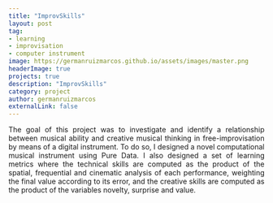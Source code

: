 ```yaml
---
title: "ImprovSkills"
layout: post
tag:
- learning
- improvisation
- computer instrument
image: https://germanruizmarcos.github.io/assets/images/master.png
headerImage: true
projects: true
description: "ImprovSkills"
category: project
author: germanruizmarcos
externalLink: false
---
```


<p style='text-align: justify;'>The goal of this project was to investigate and identify a relationship between musical ability and creative musical thinking in free-improvisation by means of a digital instrument. To do so, I designed a novel computational musical instrument using Pure Data. I also designed a set of learning metrics where the technical skills are computed as the product of the spatial, frequential and cinematic analysis of each performance, weighting the final value according to its error, and the creative skills are computed as the product of the variables novelty, surprise and value.</p> 
